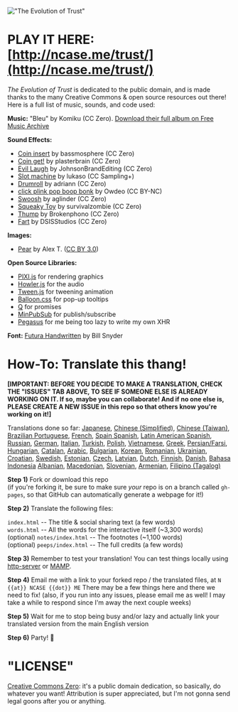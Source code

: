 !["The Evolution of Trust"](https://i.imgur.com/kde760y.png)

#	PLAY IT HERE: [http://ncase.me/trust/](http://ncase.me/trust/)

*The Evolution of Trust* is dedicated to the public domain, and is made thanks to the many Creative Commons & open source resources out there! Here is a full list of music, sounds, and code used:

**Music:** "Bleu" by Komiku (CC Zero). [Download their full album on Free Music Archive](http://freemusicarchive.org/music/Komiku/Its_time_for_adventure_/)

**Sound Effects:**

* [Coin insert](https://freesound.org/people/bassmosphere/sounds/384700/) by bassmosphere (CC Zero)
* [Coin get!](https://freesound.org/people/plasterbrain/sounds/242857/) by plasterbrain (CC Zero)
* [Evil Laugh](https://freesound.org/people/JohnsonBrandEditing/sounds/173933/) by JohnsonBrandEditing (CC Zero)
* [Slot machine](https://freesound.org/people/lukaso/sounds/69689/) by lukaso (CC Sampling+)
* [Drumroll](https://freesound.org/people/adriann/sounds/191718/) by adriann (CC Zero)
* [click plink pop boop bonk](https://freesound.org/people/Owdeo/sounds/116653/) by Owdeo (CC BY-NC)
* [Swoosh](https://freesound.org/people/aglinder/sounds/264468/) by aglinder (CC Zero)
* [Squeaky Toy](https://freesound.org/people/survivalzombie/sounds/240015/) by survivalzombie (CC Zero)
* [Thump](https://freesound.org/people/Brokenphono/sounds/344149/) by Brokenphono (CC Zero)
* [Fart](https://freesound.org/people/DSISStudios/sounds/241000/) by DSISStudios (CC Zero)

**Images:**
* [Pear](https://iconarchive.com/show/fresh-fruit-icons-by-alex-t/pear-icon.html) by Alex T. ([CC BY 3.0](https://creativecommons.org/licenses/by/3.0/))

**Open Source Libraries:**

* [PIXI.js](http://www.pixijs.com/) for rendering graphics
* [Howler.js](https://howlerjs.com/) for the audio
* [Tween.js](http://www.createjs.com/tweenjs) for tweening animation
* [Balloon.css](https://kazzkiq.github.io/balloon.css/) for pop-up tooltips
* [Q](https://github.com/kriskowal/q/) for promises
* [MinPubSub](https://github.com/daniellmb/MinPubSub) for publish/subscribe
* [Pegasus](https://github.com/typicode/pegasus) for me being too lazy to write my own XHR

**Font:** [Futura Handwritten](http://www.dafont.com/futurahandwritten.font) by Bill Snyder

#	How-To: Translate this thang!

**[IMPORTANT:
BEFORE YOU DECIDE TO MAKE A TRANSLATION, CHECK THE "ISSUES" TAB ABOVE,
TO SEE IF SOMEONE ELSE IS ALREADY WORKING ON IT.
If so, maybe you can collaborate!
And if no one else is, PLEASE CREATE A NEW ISSUE in this repo
so that others know you're working on it!]**

Translations done so far:
[Japanese](https://htlife.github.io/trust_jp/),
[Chinese (Simplified)](https://sekai.co/trust/),
[Chinese (Taiwan)](https://audreyt.github.io/trust-zh-TW/),
[Brazilian Portuguese](https://brunolemos.github.io/trust/),
[French](https://ayowel.github.io/trust/),
[Spain Spanish](https://ccamara.github.io/trust/),
[Latin American Spanish](https://maeriens.github.io/trust/),
[Russian](https://notdotteam.github.io/trust/),
[German](https://jkoelling.github.io/trust/),
[Italian](https://lvdt.github.io/trust/),
[Turkish](https://osaatcioglu.github.io/trust),
[Polish](https://sin.github.io/trust/),
[Vietnamese](https://nghiatt90.github.io/trust-vn/),
[Greek](https://lightspot21.github.io/trust/),
[Persian/Farsi](https://hamed.github.io/trust/),
[Hungarian](http://ncase.me/trust-hu/),
[Catalan](https://fbricart.github.io/trust/),
[Arabic](https://mudaraljundi.github.io/trust/),
[Bulgarian](http://ncase.me/trust-bg/),
[Korean](https://osori.github.io/trust-ko/),
[Romanian](https://enfactorial.github.io/trust/),
[Ukrainian](https://yaroslav-f.github.io/trust/),
[Croatian](http://www.varljiv.org/evolucija-povjerenja/index.html),
[Swedish](http://trust.alicedarner.se/),
[Estonian](http://ncase.me/trust-et/),
[Czech](https://nextghost.github.io/trust/),
[Latvian](https://reversedfate.github.io/trust/),
[Dutch](https://rayraz.github.io/trust/),
[Finnish](https://1luap.github.io/trust/),
[Danish](https://mok0.github.io/trust/),
[Bahasa Indonesia](https://chairulakmal.github.io/trust/)
[Albanian](https://kreshnik.github.io/trust/),
[Macedonian](https://stosto2.github.io/trust/),
[Slovenian](https://matejko124.github.io/trust/),
[Armenian](https://kamee.gitlab.io/trust/),
[Filipino (Tagalog)](https://tiwalaph.github.io/TiwalaPH/)

**Step 1)** Fork or download this repo    
(if you're forking it, be sure to make sure *your* repo is on a branch called `gh-pages`, so that GitHub can automatically generate a webpage for it!)

**Step 2)** Translate the following files:

`index.html` -- The title & social sharing text (a few words)    
`words.html` -- All the words for the interactive itself (~3,300 words)    
(optional) `notes/index.html` -- The footnotes (~1,100 words)    
(optional) `peeps/index.html` -- The full credits (a few words)

**Step 3)** Remember to test your translation! You can test things locally using [http-server](https://www.npmjs.com/package/http-server) or [MAMP](https://www.mamp.info/en/).

**Step 4)** Email me with a link to your forked repo / the translated files, at `N {{at}} NCASE {{dot}} ME` There may be a few things here and there we need to fix! (also, if you run into any issues, please email me as well! I may take a while to respond since I'm away the next couple weeks)

**Step 5)** Wait for me to stop being busy and/or lazy and actually link your translated version from the main English version

**Step 6)** Party! 🎉

#	"LICENSE"

[Creative Commons Zero](https://github.com/ncase/trust/blob/gh-pages/LICENSE): it's a public domain dedication, so basically, do whatever you want! Attribution is super appreciated, but I'm not gonna send legal goons after you or anything.
